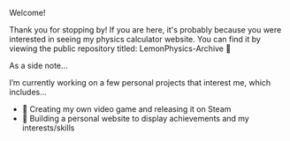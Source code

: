 Welcome!

Thank you for stopping by! If you are here, it's probably because you were interested in seeing my physics calculator website. You can find it by viewing the public repository titled: LemonPhysics-Archive 🍋

As a side note...

I’m currently working on a few personal projects that interest me, which includes...
  - 👾 Creating my own video game and releasing it on Steam
  - 📲 Building a personal website to display achievements and my interests/skills



<!--
**davidchannn/davidchannn** is a ✨ _special_ ✨ repository because its `README.md` (this file) appears on your GitHub profile.

Here are some ideas to get you started:

- 🔭 I’m currently working on ...
- 🌱 I’m currently learning ...
- 👯 I’m looking to collaborate on ...
- 🤔 I’m looking for help with ...
- 💬 Ask me about ...
- 📫 How to reach me: ...
- 😄 Pronouns: ...
- ⚡ Fun fact: ...
-->
